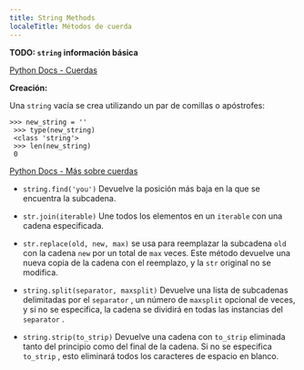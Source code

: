 ```yaml
---
title: String Methods
localeTitle: Métodos de cuerda
---
```

**TODO: `string` información básica**

[Python Docs - Cuerdas](https://docs.python.org/3/library/stdtypes.html#strings)

**Creación:**

Una `string` vacía se crea utilizando un par de comillas o apóstrofes:

```shell
>>> new_string = '' 
 >>> type(new_string) 
 <class 'string'> 
 >>> len(new_string) 
 0 
```

[Python Docs - Más sobre cuerdas](https://docs.python.org/3/tutorial/datastructures.html#more-on-strings)

*   `string.find('you')` Devuelve la posición más baja en la que se encuentra la subcadena.
    
*   `str.join(iterable)` Une todos los elementos en un `iterable` con una cadena especificada.
    
*   `str.replace(old, new, max)` se usa para reemplazar la subcadena `old` con la cadena `new` por un total de `max` veces. Este método devuelve una nueva copia de la cadena con el reemplazo, y la `str` original no se modifica.
    
*   `string.split(separator, maxsplit)` Devuelve una lista de subcadenas delimitadas por el `separator` , un número de `maxsplit` opcional de veces, y si no se especifica, la cadena se dividirá en todas las instancias del `separator` .
    
*   `string.strip(to_strip)` Devuelve una cadena con `to_strip` eliminada tanto del principio como del final de la cadena. Si no se especifica `to_strip` , esto eliminará todos los caracteres de espacio en blanco.